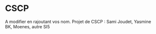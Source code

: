 # CSCP
A modifier en rajoutant vos nom.
Projet de CSCP : Sami Joudet, Yasmine BK, Moenes, autre SI5 
